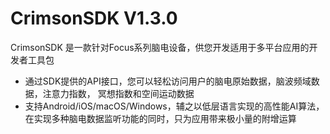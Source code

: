 # CrimsonSDK V1.3.0

CrimsonSDK 是一款针对Focus系列脑电设备，供您开发适用于多平台应用的开发者工具包

- 通过SDK提供的API接⼝，您可以轻松访问⽤户的脑电原始数据，脑波频域数据，注意⼒指数， 冥想指数和空间运动数据
- ⽀持Android/iOS/macOS/Windows，辅之以低层语⾔实现的⾼性能AI算法，在实现多种脑电数据监听功能的同时，只为应用带来极⼩量的附增运算
